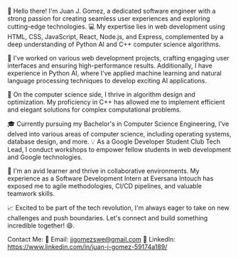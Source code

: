 👋 Hello there! I'm Juan J. Gomez, a dedicated software engineer with a strong passion for creating seamless user experiences and exploring cutting-edge technologies. 💻 My expertise lies in web development using HTML, CSS, JavaScript, React, Node.js, and Express, complemented by a deep understanding of Python AI and C++ computer science algorithms.

🚀 I've worked on various web development projects, crafting engaging user interfaces and ensuring high-performance results. Additionally, I have experience in Python AI, where I've applied machine learning and natural language processing techniques to develop exciting AI applications.

🧠 On the computer science side, I thrive in algorithm design and optimization. My proficiency in C++ has allowed me to implement efficient and elegant solutions for complex computational problems.

🎓 Currently pursuing my Bachelor's in Computer Science Engineering, I've delved into various areas of computer science, including operating systems, database design, and more. 💡 As a Google Developer Student Club Tech Lead, I conduct workshops to empower fellow students in web development and Google technologies.

🌟 I'm an avid learner and thrive in collaborative environments. My experience as a Software Development Intern at Eversana Intouch has exposed me to agile methodologies, CI/CD pipelines, and valuable teamwork skills.

📈 Excited to be part of the tech revolution, I'm always eager to take on new challenges and push boundaries. Let's connect and build something incredible together! 😄.

Contact Me:
📧 Email: jjgomezswe@gmail.com
💼 LinkedIn: https://www.linkedin.com/in/juan-j-gomez-59174a189/

<!---
jjosegomez/jjosegomez is a ✨ special ✨ repository because its `README.md` (this file) appears on your GitHub profile.
You can click the Preview link to take a look at your changes.
--->
